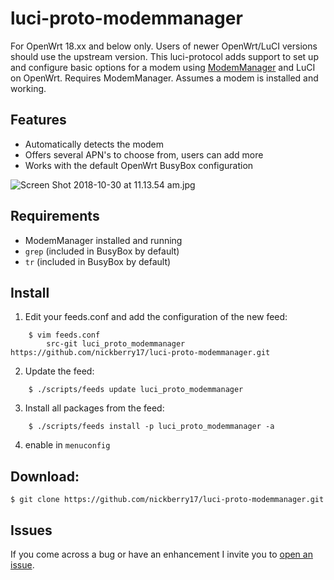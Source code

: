 # luci-proto-modemmanager
For OpenWrt 18.xx and below only.  Users of newer OpenWrt/LuCI versions should use the upstream version. This luci-protocol adds support to set up and configure basic options for a modem using [ModemManager](https://gitlab.freedesktop.org/mobile-broadband/mobile-broadband-openwrt) and LuCI on OpenWrt.  Requires ModemManager.  Assumes a modem is installed and working.

## Features
* Automatically detects the modem
* Offers several APN's to choose from, users can add more
* Works with the default OpenWrt BusyBox configuration

![Screen Shot 2018-10-30 at 11.13.54 am.jpg](https://bitbucket.org/repo/Egdr7gE/images/1662368197-Screen%20Shot%202018-10-30%20at%2011.13.54%20am.jpg)


## Requirements
* ModemManager installed and running
* `grep` (included in BusyBox by default)
* `tr` (included in BusyBox by default)

## Install
1) Edit your feeds.conf and add the configuration of the new feed:
```
    $ vim feeds.conf
        src-git luci_proto_modemmanager https://github.com/nickberry17/luci-proto-modemmanager.git
```
2) Update the feed:
```
    $ ./scripts/feeds update luci_proto_modemmanager
```
3) Install all packages from the feed:
```
    $ ./scripts/feeds install -p luci_proto_modemmanager -a
```
4) enable in `menuconfig`


## Download:
```
$ git clone https://github.com/nickberry17/luci-proto-modemmanager.git
```

## Issues
If you come across a bug or have an enhancement I invite you to [open an issue](https://github.com/nickberry17/luci-proto-modemmanager/issues/new).
